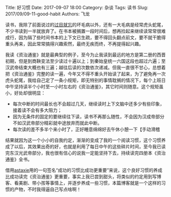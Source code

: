 Title: 好习惯
Date: 2017-09-07 18:00
Category: 杂谈
Tags: 读书
Slug: 2017/09/09-11-good-habit
Authors: 飞龙

读书，我除了前面说过的[过目就忘](/2017/09/read-but-forget)的坏毛病以外，还有一大毛病是经常虎头蛇尾，不少书读到一半就放弃了。在书本被搁置一段时间后，想再捡起来继续读常常很难成行，因为隔了些时间书本的上下文已生疏，要不得回头翻点前文，要不就干脆得重头再来，因此常常搞得兴趣索然，最终无疾而终，不再提得起兴趣。

我读《资治通鉴》就是最典型的例子，至今为止我读到最远的地方是第二册的西晋初期，但是到商鞅变法至少读过十遍以上；到秦始皇统一六国这段也超过六遍；至汉武帝结束大概也有三遍；越往后读的次数依次递减。但我一直很不甘心，总想着把《资治通鉴》完整的读一遍，今年又不得不重头开始读了起来，为了避免再一次虎头蛇尾，我给自己定了一条小规矩，即无特别的事情耽搁的情况下，每个上班日中午坚持读半个小时至一小时左右的《资治通鉴》，其它时间则随意。这个规矩虽小，好处却很明显：

- 每次中断的时间最长也不会超过几天，继续读时上下文脑中还多少有些印象，接着读不会有多大阻力；
- 因为无条件的固定的要继续往下读，读书不再那么随性，不会因为汉成帝部分不如汉武帝部分精彩就中途放弃而就此中断。
- 每次读的差不多半个来小时了，正好睡意绵绵好去午休小憩一下【手动滑稽

结果就因为这一个小小的自我约定，渐渐的变成了我的一个阅读习惯，这个习惯养成了以后，其效果出奇的好，也就是利用了每日中午的这些碎片时间，至今我已读完东汉光武帝部分，我也很有信心的说我一定能坚持下去，持续读完四册本《资治通鉴》全书。

借用[astaxie](https://github.com/astaxie)用的一句签名“成功的习惯比成功更重要”来说，这个良好习惯的养成比成功读完《资治通鉴》更重要，事实上我已尝到甜头，将类似的约定用到写博客、看美剧、带小孩等事情上，并逐步养成一些习惯，本篇博客就是一个这样的习惯的产物，不时我得逼自己写点啥啊！